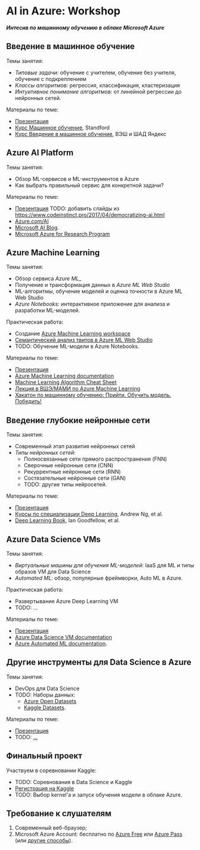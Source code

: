 
# AI in Azure: Workshop
___Интесив по машинному обучению в облаке Microsoft Azure___


## Введение в машинное обучение

Темы занятия:
* _Типовые задачи:_ обучение с учителем, обучение без учителя, обучение с подкреплением
* _Классы алгоритмов:_ регрессия, классификация, кластеризация
* _Интуитивное понимание алгоритмов:_ от линейной регрессии до нейронных сетей.

Материалы по теме:
* [Презентация](http://0xcode.in/machine-learning-intro)
* [Курс Машинное обучение](https://ru.coursera.org/learn/machine-learning), Standford
* [Курс Введение в машинное обучение](https://ru.coursera.org/learn/vvedenie-mashinnoe-obuchenie), ВЭШ и ШАД Яндекс


## Azure AI Platform

Темы занятия:
* Обзор ML-сервисов и ML-инструментов в Azure
* Как выбрать правильный сервис для конкретной задачи?

Материалы по теме:
* [Презентация](http://0xcode.in/machine-learning-intro) TODO: добавить слайды из https://www.codeinstinct.pro/2017/04/democratizing-ai.html
* [Azure.com/AI](https://www.azure.com/ai)
* [Microsoft AI Blog](https://blogs.microsoft.com/ai/).
* [Microsoft Azure for Research Program](https://www.microsoft.com/en-us/research/academic-program/microsoft-azure-for-research/)


## Azure Machine Learning

Темы занятия:
* Обзор сервиса _Azure ML__
* Получение и трансформация данных в _Azure ML Web Studio_
* ML-алгоритмы, обучение моделей и оценка точности в Azure ML Web Studio
* _Azure Notebooks_: интерактивное приложение для анализа и разработки ML-моделей.

Практическая работа:
* Cоздание [Azure Machine Learning workspace](https://studio.azureml.net/)
* [Семантический анализ твитов в Azure ML Web Studio](https://www.codeinstinct.pro/2015/12/community-dev-camp14.html)
* TODO: Обучение ML-модели в Azure Notebooks.

Материалы по теме:
* [Презентация](https://1drv.ms/p/s!Aq3CCEvm580vi51cDmfJywjXGUuqnQ?e=8FA5RD)
* [Azure Machine Learning documentation](https://docs.microsoft.com/en-us/azure/machine-learning/)
* [Machine Learning Algorithm Cheat Sheet](https://docs.microsoft.com/en-us/azure/machine-learning/studio/algorithm-cheat-sheet)
* [Лекция в ВШЭ/МАМИ по Azure Machine Learning](https://www.codeinstinct.pro/2015/10/azureml-lecture-at-hse.html)
* [Хакатон по машинному обучению: Прийти. Обучить модель. Победить!](https://www.codeinstinct.pro/2015/11/azure-ml-hackathon.html)


## Введение глубокие нейронные сети
Темы занятия:
* Современный этап развития нейронных сетей
* _Типы нейронных сетей:_
  * Полносвязанные сети прямого распространения (FNN)
  * Сверочные нейронные сети (CNN) 
  * Рекуррентные нейронные сети (RNN)
  * Состязательные нейронные сети (GAN)
  * TODO: другие типы нейросетей.

Материалы по теме:
* [Презентация](http://0xcode.in/deep-learning-intro)
* [Курсы по специализации Deep Learning](https://www.deeplearning.ai/deep-learning-specialization/), Andrew Ng, et al.
* [Deep Learning Book](http://www.deeplearningbook.org/), Ian Goodfellow, et al.


## Azure Data Science VMs

Темы занятия:
* _Виртуальные машины для обучения ML-моделей_: IaaS для ML и типы образов VM для Data Science
* _Automated ML_: обзор, популярные фреймворки, Auto ML в Azure.

Практическая работа:
* Развертывание Azure Deep Learning VM
* TODO: ...

Материалы по теме:
* [Презентация](http://0xcode.in/deep-learning-intro)
* [Azure Data Science VM documentation](https://docs.microsoft.com/en-us/azure/machine-learning/data-science-virtual-machine/)
* [Azure Automated ML documentation](https://docs.microsoft.com/en-us/azure/machine-learning/service/concept-automated-ml).


## Другие инструменты для Data Science в Azure

Темы занятия:
* DevOps для Data Science
* TODO: Наборы данных:
  * [Azure Open Datasets](https://azure.microsoft.com/en-in/services/open-datasets/)
  * [Kaggle Datasets](https://www.kaggle.com/datasets).

Материалы по теме:
* [Презентация](https://www.codeinstinct.pro/2018/11/data-science-in-cloud.html)
* TODO: [...]()


## Финальный проект

Участвуем в соревновании Kaggle:
* TODO: Соревнования в Data Science и Kaggle
* [Регистрация на Kaggle](https://www.kaggle.com/)
* TODO: Выбор kernel'a и запуск обучения модели в облаке Azure.


## Требование к слушателям
1. Современный веб-браузер;
2. Microsoft Azure Account: бесплатно по [Azure Free](https://azure.microsoft.com/ru-ru/free/) или [Azure Pass](https://www.microsoftazurepass.com/) 
(или [другие способы](http://www.codeinstinct.pro/2016/10/cloud-for-free.html)).
